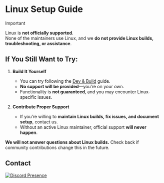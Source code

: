 # Linux Setup Guide

> [!IMPORTANT]
> Linux is **not officially supported**.  
> None of the maintainers use Linux, and we **do not provide Linux builds, troubleshooting, or assistance**.

## If You Still Want to Try:

1. **Build It Yourself**
    - You can try following the [Dev & Build](../development/dev-and-build.md) guide.
    - **No support will be provided**—you’re on your own.
    - Functionality is **not guaranteed**, and you may encounter Linux-specific issues.

2. **Contribute Proper Support**
    - If you’re willing to **maintain Linux builds, fix issues, and document setup**, contact us.
    - Without an active Linux maintainer, official support **will never happen**.

**We will not answer questions about Linux builds.** Check back if community contributions change this in the future.

## Contact

[![Discord Presence](https://lanyard.cnrad.dev/api/518169167048998913)](https://discord.com/users/518169167048998913)
